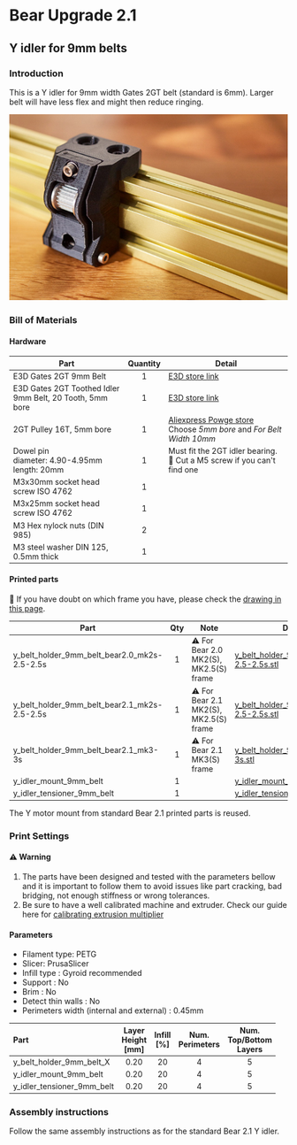 # Bear Upgrade 2.1

## Y idler for 9mm belts

### Introduction

This is a Y idler for 9mm width Gates 2GT belt (standard is 6mm). Larger belt will have less flex and might then reduce ringing.

![Y idler for 9mm 2GT belt](y_idler_9mm_belt.jpg)

### Bill of Materials

#### Hardware

| Part     | Quantity | Detail |
|----------|:--------:|--------|
| E3D Gates 2GT 9mm Belt  | 1 | [E3D store link](https://e3d-online.com/gates-powergripr-gt2-belt-9mm-x-100mm) |
| E3D Gates 2GT Toothed Idler<br/>9mm Belt, 20 Tooth, 5mm bore | 1 | [E3D store link](https://e3d-online.com/gates-powergripr-toothed-idler-9mm) |
| 2GT Pulley 16T, 5mm bore | 1 | [Aliexpress Powge store](https://www.aliexpress.com/item/32995138803.html)<br/>Choose _5mm bore_ and _For Belt Width 10mm_ |
| Dowel pin<br/>diameter: 4.90-4.95mm<br/>length: 20mm | 1 | Must fit the 2GT idler bearing.<br/>:pushpin: Cut a M5 screw if you can't find one |
| M3x30mm socket head screw ISO 4762 | 1 | |
| M3x25mm socket head screw ISO 4762 | 1 | |
| M3 Hex nylock nuts (DIN 985) | 2 | |
| M3 steel washer DIN 125, 0.5mm thick | 1 | |

#### Printed parts

:pushpin: If you have doubt on which frame you have, please check the [drawing in this page](../y_belt_holder_for_bear2.0_mk2s_mk2.5_mk2.5s).

| Part     | Qty | Note | Download link |
|----------|:--------:|------|---------------|
| y_belt_holder_9mm_belt_bear2.0_mk2s-2.5-2.5s | 1 | :warning: For Bear 2.0 MK2(S), MK2.5(S) frame | [y_belt_holder_9mm_belt_bear2.0_mk2s-2.5-2.5s.stl](https://github.com/gregsaun/prusa_i3_bear_upgrade/raw/dev/optional_parts/y_idler_9mm_belt/printed_parts/y_belt_holder_9mm_belt_bear2.0_mk2s-2.5-2.5s.stl) |
| y_belt_holder_9mm_belt_bear2.1_mk2s-2.5-2.5s | 1 | :warning: For Bear 2.1 MK2(S), MK2.5(S) frame | [y_belt_holder_9mm_belt_bear2.1_mk2s-2.5-2.5s.stl](https://github.com/gregsaun/prusa_i3_bear_upgrade/raw/dev/optional_parts/y_idler_9mm_belt/printed_parts/y_belt_holder_9mm_belt_bear2.1_mk2s-2.5-2.5s.stl) |
| y_belt_holder_9mm_belt_bear2.1_mk3-3s        | 1 | :warning: For Bear 2.1 MK3(S) frame | [y_belt_holder_9mm_belt_bear2.1_mk3-3s.stl](https://github.com/gregsaun/prusa_i3_bear_upgrade/raw/dev/optional_parts/y_idler_9mm_belt/printed_parts/y_belt_holder_9mm_belt_bear2.1_mk3-3s.stl) |
| y_idler_mount_9mm_belt | 1 | | [y_idler_mount_9mm_belt.stl](https://github.com/gregsaun/prusa_i3_bear_upgrade/raw/dev/optional_parts/y_idler_9mm_belt/printed_parts/y_idler_mount_9mm_belt.stl) |
| y_idler_tensioner_9mm_belt | 1 | | [y_idler_tensioner_9mm_belt.stl](https://github.com/gregsaun/prusa_i3_bear_upgrade/raw/dev/optional_parts/y_idler_9mm_belt/printed_parts/y_idler_tensioner_9mm_belt.stl) |

The Y motor mount from standard Bear 2.1 printed parts is reused.

### Print Settings

#### :warning: Warning

1. The parts have been designed and tested with the parameters bellow and it is important to follow them to avoid issues like part cracking, bad bridging, not enough stiffness or wrong tolerances.
1. Be sure to have a well calibrated machine and extruder. Check our guide here for [calibrating extrusion multiplier](https://guides.bear-lab.com/Guide/Extrusion+multiplier+and+filament+diameter/8?lang=en)


#### Parameters

* Filament type: PETG
* Slicer: PrusaSlicer
* Infill type : Gyroid recommended
* Support : No
* Brim : No
* Detect thin walls : No
* Perimeters width (internal and external) : 0.45mm

| Part | Layer<br/>Height<br/>[mm] | Infill<br/>[%] | Num.<br/>Perimeters | Num.<br/>Top/Bottom<br/>Layers |
|:----|:----:|:----:|:----:|:----:|
| y_belt_holder_9mm_belt_X   | 0.20 | 20 | 4 | 5 |
| y_idler_mount_9mm_belt     | 0.20 | 20 | 4 | 5 |
| y_idler_tensioner_9mm_belt | 0.20 | 20 | 4 | 5 |

### Assembly instructions

Follow the same assembly instructions as for the standard Bear 2.1 Y idler.
